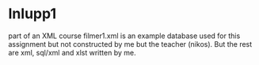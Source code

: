 # Inlupp1
part of an XML course
filmer1.xml is an example database used for this assignment but not constructed by me but the teacher (nikos).
But the rest are xml, sql/xml and xlst written by me.
